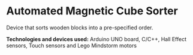 # Automated Magnetic Cube Sorter

Device that sorts wooden blocks into a pre-specified order. 

**Technologies and devices used:** Arduino UNO board, C/C++, Hall Effect sensors, Touch sensors and Lego Mindstorm motors

